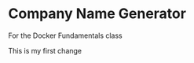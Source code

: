 Company Name Generator
======================

For the Docker Fundamentals class

This is my first change
